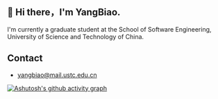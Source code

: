 
## 👋 Hi there，I'm YangBiao.
I'm currently a  graduate student at the School of Software Engineering, University of Science and Technology of China.



## Contact
- yangbiao@mail.ustc.edu.cn


[![Ashutosh's github activity graph](https://github-readme-activity-graph.vercel.app/graph?username=jackson-119&theme=tokyo-night)](https://github.com/ashutosh00710/github-readme-activity-graph)
